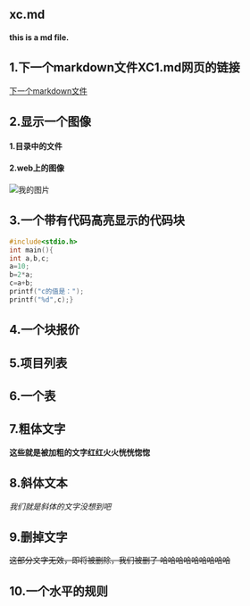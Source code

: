 ## xc.md
#### this is a md file.

## 1.下一个markdown文件XC1.md网页的链接
[下一个markdown文件](https://github.com/XCCS11/ChallengeONE/blob/xc1.md/README.md)



## 2.显示一个图像
#### 1.目录中的文件
#### 2.web上的图像
![我的图片](https://img0.baidu.com/it/u=2051053843,572761520&fm=26&fmt=auto&gp=0.jpg)

## 3.一个带有代码高亮显示的代码块
~~~C
#include<stdio.h>
int main(){
int a,b,c;
a=10;
b=2*a;
c=a+b;
printf("c的值是：");
printf("%d",c);}
~~~

## 4.一个块报价

## 5.项目列表

## 6.一个表

## 7.粗体文字
**这些就是被加粗的文字红红火火恍恍惚惚**
## 8.斜体文本
*我们就是斜体的文字没想到吧*
## 9.删掉文字
~~这部分文字无效，即将被删除，我们被删了 哈哈哈哈哈哈哈哈哈~~
## 10.一个水平的规则
